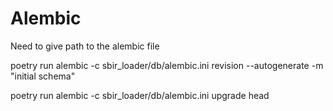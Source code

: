 # Alembic

Need to give path to the alembic file

poetry run alembic -c sbir_loader/db/alembic.ini revision --autogenerate -m "initial schema"

poetry run alembic -c sbir_loader/db/alembic.ini upgrade head